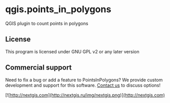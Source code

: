 # qgis.points_in_polygons
QGIS plugin to count points in polygons

License
-------------
This program is licensed under GNU GPL v2 or any later version

Commercial support
----------
Need to fix a bug or add a feature to PointsInPolygons? We provide custom development and support for this software. [Contact us](http://nextgis.com/contact/) to discuss options!

[![http://nextgis.com](http://nextgis.ru/img/nextgis.png)](http://nextgis.com)
